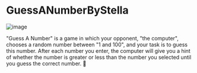 # GuessANumberByStella

![image](https://github.com/stelladimitrova/GuessANumberByStella/assets/156340609/544a1077-056f-4663-9fd2-b0e946c02844)

"Guess A Number" is a game in which your opponent, "the computer", chooses a random number between "1 and 100", and your task is to guess this number. After each number you enter, the computer will give you a hint of whether the number is greater or less than the number you selected until you guess the correct number. 📆
